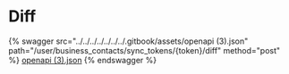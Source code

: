 # Diff

{% swagger src="../../../../../../../.gitbook/assets/openapi (3).json" path="/user/business_contacts/sync_tokens/{token}/diff" method="post" %}
[openapi (3).json](<../../../../../../../.gitbook/assets/openapi (3).json>)
{% endswagger %}
